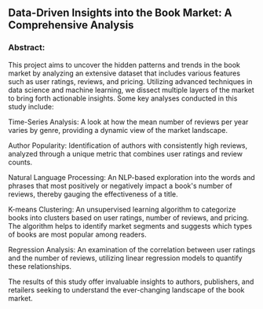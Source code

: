 ## Data-Driven Insights into the Book Market: A Comprehensive Analysis

### Abstract:

This project aims to uncover the hidden patterns and trends in the book market by analyzing an extensive dataset that includes various features such as user ratings, reviews, and pricing. Utilizing advanced techniques in data science and machine learning, we dissect multiple layers of the market to bring forth actionable insights. Some key analyses conducted in this study include:

Time-Series Analysis: A look at how the mean number of reviews per year varies by genre, providing a dynamic view of the market landscape.

Author Popularity: Identification of authors with consistently high reviews, analyzed through a unique metric that combines user ratings and review counts.

Natural Language Processing: An NLP-based exploration into the words and phrases that most positively or negatively impact a book's number of reviews, thereby gauging the effectiveness of a title.

K-means Clustering: An unsupervised learning algorithm to categorize books into clusters based on user ratings, number of reviews, and pricing. The algorithm helps to identify market segments and suggests which types of books are most popular among readers.

Regression Analysis: An examination of the correlation between user ratings and the number of reviews, utilizing linear regression models to quantify these relationships.

The results of this study offer invaluable insights to authors, publishers, and retailers seeking to understand the ever-changing landscape of the book market.
